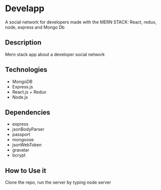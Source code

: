 # Develapp

A social network for developers made with the MERN STACK: React, redux, node, express and Mongo Db

## Description

Mern stack app about a developer social network

## Technologies

- MongoDB
- Express.js
- React.js + Redux
- Node.js

## Dependencies

- express
- jsonBodyParser
- passport
- mongoose
- jsonWebToken
- gravatar
- bcrypt

## How to Use it

Clone the repo, run the server by typing node server
